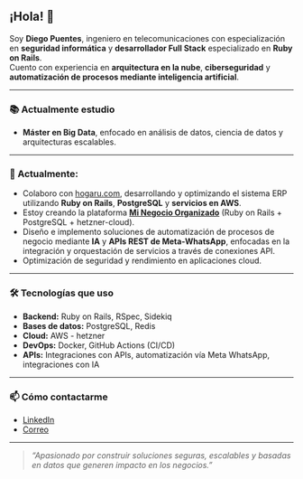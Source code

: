 ## ¡Hola! 👋

Soy **Diego Puentes**, ingeniero en telecomunicaciones con especialización en **seguridad informática** y **desarrollador Full Stack** especializado en **Ruby on Rails**.  
Cuento con experiencia en **arquitectura en la nube**, **ciberseguridad** y **automatización de procesos mediante inteligencia artificial**.

---

### 📚 Actualmente estudio
- **Máster en Big Data**, enfocado en análisis de datos, ciencia de datos y arquitecturas escalables.

---

### 🔭 Actualmente:
- Colaboro con [hogaru.com](https://hogaru.com), desarrollando y optimizando el sistema ERP utilizando **Ruby on Rails**, **PostgreSQL** y **servicios en AWS**.
- Estoy creando la plataforma **[Mi Negocio Organizado](https://minegocioorganizado.com/)** (Ruby on Rails + PostgreSQL + hetzner-cloud).
- Diseño e implemento soluciones de automatización de procesos de negocio mediante **IA** y **APIs REST de Meta-WhatsApp**, enfocadas en la integración y orquestación de servicios a través de conexiones API.
- Optimización de seguridad y rendimiento en aplicaciones cloud.

---

### 🛠 Tecnologías que uso
- **Backend:** Ruby on Rails, RSpec, Sidekiq  
- **Bases de datos:** PostgreSQL, Redis  
- **Cloud:** AWS - hetzner  
- **DevOps:** Docker, GitHub Actions (CI/CD)  
- **APIs:** Integraciones con APIs, automatización vía Meta WhatsApp, integraciones con IA  

---

### 📫 Cómo contactarme
- [LinkedIn](www.linkedin.com/in/diego-ferney-puentes-delgadillo-9b1750154)  
- [Correo](dipuentes123@gmail.com)

---

> _“Apasionado por construir soluciones seguras, escalables y basadas en datos que generen impacto en los negocios.”_
